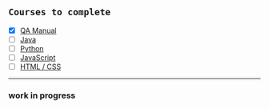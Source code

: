 ## **`Courses to complete`**
- [x] [QA Manual](https://stepik.org/cert/1558446)
- [ ] [Java](https://stepik.org/82867)
- [ ] [Python](https://stepik.org/58852)
- [ ] [JavaScript](https://stepik.org/2223)
- [ ] [HTML / CSS](https://stepik.org/38218)
---
### work in progress
